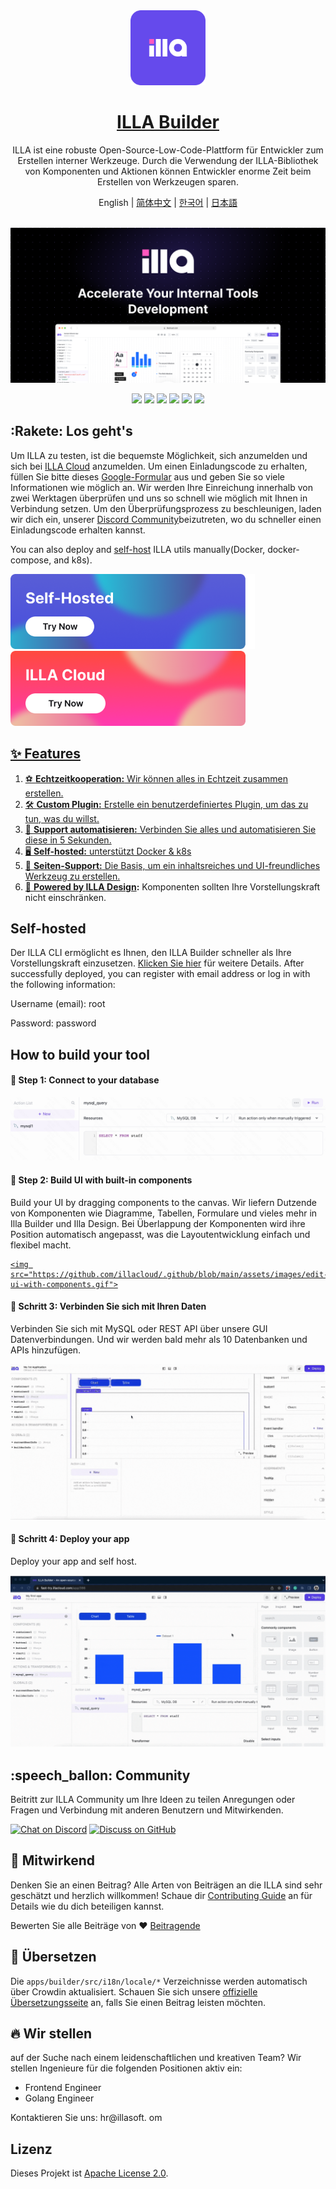 <div align="center">
  <a href="https://cloud.illacloud.com/">
    <img alt="ILLA Design Logo" width="120px" height="120px" src="https://github.com/illacloud/.github/blob/main/assets/images/illa-logo.svg"/>
  </a>
</div>

<h1 align="center"><a href="https://cloud.illacloud.com/">ILLA Builder</a> </h1>

<p align="center">ILLA ist eine robuste Open-Source-Low-Code-Plattform für Entwickler zum Erstellen interner Werkzeuge. Durch die Verwendung der ILLA-Bibliothek von Komponenten und Aktionen können Entwickler enorme Zeit beim Erstellen von Werkzeugen sparen. </p>

<div align="center">
English | <a href="https://github.com/illacloud/illa-builder/blob/main/localized-readmes/README_zh-CN.md">简体中文</a> | <a href="https://github.com/illacloud/illa-builder/blob/main/localized-readmes/README_ko-KR.md">한국어</a> | <a href="https://github.com/illacloud/illa-builder/blob/main/localized-readmes/README_ja-JP.md">日本語</a>
</div>

<br>
<p align="center">
<a href="https://cloud.illacloud.com/">
  <img src="https://github.com/illacloud/.github/blob/main/assets/images/github-home.png">
</a>
</p>


<p align="center">
  <a href="https://discord.gg/illacloud"><img src="https://img.shields.io/badge/chat-Discord-7289DA?logo=discord" height=18></a>
  <a href="https://twitter.com/illacloudHQ"><img src="https://img.shields.io/badge/Twitter-1DA1F2?logo=twitter&logoColor=white" height=18></a>
  <a href="https://github.com/orgs/illacloud/discussions"><img src="https://img.shields.io/badge/discussions-GitHub-333333?logo=github" height=18></a>
  <a title="Crowdin" target="_blank" href="https://crowdin.com/project/illa-builder"><img src="https://badges.crowdin.net/illa-builder/localized.svg"  height=18></a>
  <a href="./LICENSE"><img src="https://img.shields.io/github/license/illacloud/illa-builder" height=18></a>
  <a href="./CONTRIBUTING.md"><img src="https://badgen.net/badge/PRs/Welcome/green?icon=storybook" height=18></a>
</p>

## :Rakete: Los geht's
Um ILLA zu testen, ist die bequemste Möglichkeit, sich anzumelden und sich bei [ILLA Cloud](https://cloud.illacloud.com/) anzumelden. Um einen Einladungscode zu erhalten, füllen Sie bitte dieses [Google-Formular](https://forms.gle/XFRSUc3yFpzbCdcWA) aus und geben Sie so viele Informationen wie möglich an. Wir werden Ihre Einreichung innerhalb von zwei Werktagen überprüfen und uns so schnell wie möglich mit Ihnen in Verbindung setzen. Um den Überprüfungsprozess zu beschleunigen, laden wir dich ein, unserer [Discord Community](https://discord.gg/illacloud)beizutreten, wo du schneller einen Einladungscode erhalten kannst.

You can also deploy and [self-host](https://github.com/illacloud/illa-builder#self-hosted) ILLA utils manually(Docker, docker-compose, and k8s).

<p>
  <a href="https://www.illacloud.com/en-US/docs/deploy-introduction"><img src="https://github.com/illacloud/.github/blob/main/assets/images/selfhost.png" height=120 />
  <a href="https://cloud.illacloud.com/"><img src="https://raw.githubusercontent.com/illacloud/.github/main/assets/images/ILLA%20Cloud.png" height=120 />
</p>

## ✨ Features

1. ⚽ **Echtzeitkooperation:** Wir können alles in Echtzeit zusammen erstellen.
2. 🛠️ **Custom Plugin:** Erstelle ein benutzerdefiniertes Plugin, um das zu tun, was du willst.
3. 🤖 **Support automatisieren:** Verbinden Sie alles und automatisieren Sie diese in 5 Sekunden.
4. 🖥️ **Self-hosted:** unterstützt Docker & k8s
5. 📝 **Seiten-Support:** Die Basis, um ein inhaltsreiches und UI-freundliches Werkzeug zu erstellen.
6. 🎨 **Powered by [ILLA Design](https://github.com/illacloud/illa-design):** Komponenten sollten Ihre Vorstellungskraft nicht einschränken.

## Self-hosted

Der ILLA CLI ermöglicht es Ihnen, den ILLA Builder schneller als Ihre Vorstellungskraft einzusetzen. [Klicken Sie hier](https://www.illacloud.com/docs/illa-cli) für weitere Details. After successfully deployed, you can register with email address or log in with the following information:
<p align="left">Username (email): root</p>
<p align="left">Password: password</p>

## How to build your tool

#### 🎯 Step 1: Connect to your database
<p align="center">
  <a href="https://cloud.illacloud.com/">
    <img src="https://github.com/illacloud/.github/blob/main/assets/images/sql.jpeg">
  </a>
</p>

#### 🎨 Step 2: Build UI with built-in components
Build your UI by dragging components to the canvas. Wir liefern Dutzende von Komponenten wie Diagramme, Tabellen, Formulare und vieles mehr in Illa Builder und Illa Design. Bei Überlappung der Komponenten wird ihre Position automatisch angepasst, was die Layoutentwicklung einfach und flexibel macht.

<p align="center">
  <a href="https://cloud.illacloud.com/">
    
    <img src="https://github.com/illacloud/.github/blob/main/assets/images/edit-ui-with-components.gif">
  </a>
</p>

#### 🔌 Schritt 3: Verbinden Sie sich mit Ihren Daten
Verbinden Sie sich mit MySQL oder REST API über unsere GUI Datenverbindungen. Und wir werden bald mehr als 10 Datenbanken und APIs hinzufügen.
<p align="center">
  <a href="https://cloud.illacloud.com/">
    <img src="https://github.com/illacloud/.github/blob/main/assets/images/connect-your-data.gif">
  </a>
</p>

#### 🚀 Schritt 4: Deploy your app
Deploy your app and self host.
<p align="center">
  <a href="https://cloud.illacloud.com/">
    <img src="https://github.com/illacloud/.github/blob/main/assets/images/deploy.gif">
  </a>
</p>

## :speech_ballon: Community

Beitritt zur ILLA Community um Ihre Ideen zu teilen Anregungen oder Fragen und Verbindung mit anderen Benutzern und Mitwirkenden.

[![Chat on Discord](https://img.shields.io/badge/chat-Discord-7289DA?logo=discord)](https://discord.gg/illacloud)   [![Discuss on GitHub](https://img.shields.io/badge/discussions-GitHub-333333?logo=github)](https://github.com/orgs/illacloud/discussions)

## 🌱 Mitwirkend

Denken Sie an einen Beitrag? Alle Arten von Beiträgen an die ILLA sind sehr geschätzt und herzlich willkommen! Schaue dir [Contributing Guide](./CONTRIBUTING.md) an für Details wie du dich beteiligen kannst.
<p>Bewerten Sie alle Beiträge von ❤️  <a href="https://github.com/illacloud/illa-builder/graphs/contributors">Beitragende</a></p>

## 📢 Übersetzen

Die `apps/builder/src/i18n/locale/*` Verzeichnisse werden automatisch über Crowdin aktualisiert. Schauen Sie sich unsere [offizielle Übersetzungsseite](https://crowdin.com/project/illa-builder) an, falls Sie einen Beitrag leisten möchten.

## 🔥 Wir stellen

auf der Suche nach einem leidenschaftlichen und kreativen Team? Wir stellen Ingenieure für die folgenden Positionen aktiv ein:

- Frontend Engineer
- Golang Engineer

Kontaktieren Sie uns: hr@illasoft. om

## Lizenz

Dieses Projekt ist [Apache License 2.0](./LICENSE).
